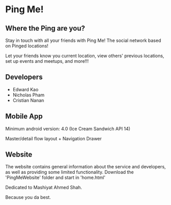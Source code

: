 Ping Me!
======
Where the Ping are you?
------------------------

Stay in touch with all your friends with Ping Me! The social network based on Pinged locations! 

Let your friends know you current location, view others' previous locations, set up events and meetups, and more!!!

Developers
-----------
- Edward Kao
- Nicholas Pham
- Cristian Nanan

Mobile App
-----------
Minimum android version: 4.0 (Ice Cream Sandwich API 14)

Master/detail flow layout + Navigation Drawer

Website
--------

The website contains general information about the service and developers, as well as providing some limited functionality. Download the 'PingMeWebsite' folder and start in 'home.html'

Dedicated to Mashiyat Ahmed Shah.

Because you da best.
